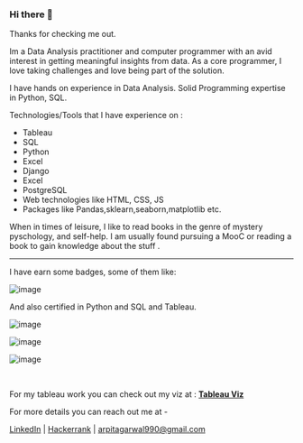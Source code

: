 ### Hi there 👋

Thanks for checking me out.

Im a Data Analysis practitioner and computer programmer with an avid interest in getting meaningful insights from data. As a core programmer, I love taking challenges and love being part of the solution.

I have hands on experience in Data Analysis. Solid Programming expertise in Python, SQL.

Technologies/Tools that I have experience on :

<ul>
  <li>Tableau</li>
  <li>SQL</li>
<li>Python</li>
<li>Excel</li>
<li>Django</li>
<li>Excel</li>
<li>PostgreSQL</li>
<li>Web technologies like HTML, CSS, JS</li>
<li>Packages like Pandas,sklearn,seaborn,matplotlib etc.</li>
  </ul>

When in times of leisure, I like to read books in the genre of mystery pyschology, and self-help. I am usually found pursuing a MooC or reading a book to gain knowledge about the stuff .

<hr>

I have earn some badges, some of them like:

![image](https://user-images.githubusercontent.com/48977528/148929215-d8c8d2f1-9c88-4404-844c-44105b2df4fd.png)

And also certified in Python and SQL and Tableau.

![image](https://user-images.githubusercontent.com/48977528/148635715-d5f8d1ac-651b-46d7-bf3b-4721a3d27088.png)

![image](https://user-images.githubusercontent.com/48977528/148635750-758c09de-3926-4474-9c12-c51d45e2ce09.png)

![image](https://user-images.githubusercontent.com/48977528/148635790-6b795bae-1541-4648-b900-9966b89af4ad.png)

<br>

For my tableau work you can check out my viz at : <strong><a href="https://public.tableau.com/app/profile/arpit3040#!/">Tableau Viz</a></strong>

For more details you can reach out me at -

 <a href="https://www.linkedin.com/in/arpit-k-agarwal/" rel="nofollow">LinkedIn</a> | <a href="https://www.hackerrank.com/arpitagarwal916">Hackerrank</a> | arpitagarwal990@gmail.com
 
 





